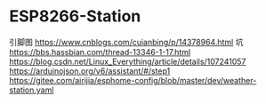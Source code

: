 # ESP8266-Station
引脚图 https://www.cnblogs.com/cuianbing/p/14378964.html 
坑 https://bbs.hassbian.com/thread-13346-1-17.html
https://blog.csdn.net/Linux_Everything/article/details/107241057
https://arduinojson.org/v6/assistant/#/step1
https://gitee.com/airijia/esphome-config/blob/master/dev/weather-station.yaml
